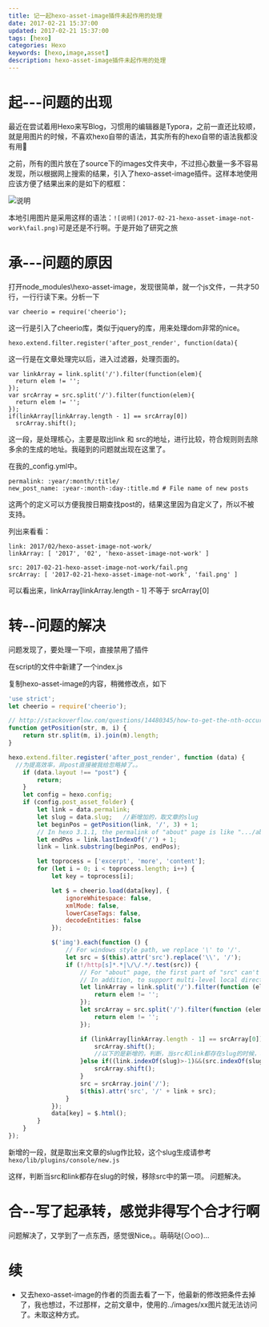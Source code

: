 ```yaml
---
title: 记一起hexo-asset-image插件未起作用的处理
date: 2017-02-21 15:37:00
updated: 2017-02-21 15:37:00
tags: [hexo]
categories: Hexo
keywords: [hexo,image,asset]
description: hexo-asset-image插件未起作用的处理
---
```


# 起---问题的出现

最近在尝试着用Hexo来写Blog，习惯用的编辑器是Typora，之前一直还比较顺，就是用图片的时候，不喜欢hexo自带的语法，其实所有的hexo自带的语法我都没有用:first_quarter_moon_with_face:

之前，所有的图片放在了source下的images文件夹中，不过担心数量一多不容易发现，所以根据网上搜索的结果，引入了hexo-asset-image插件。这样本地使用应该方便了结果出来的是如下的框框： 

![说明](2017-02-21-hexo-asset-image-not-work\fail.png)

本地引用图片是采用这样的语法：`![说明](2017-02-21-hexo-asset-image-not-work\fail.png)`可是还是不行啊。于是开始了研究之旅

# 承---问题的原因

打开node_modules\hexo-asset-image，发现很简单，就一个js文件，一共才50行，一行行读下来。分析一下

```
var cheerio = require('cheerio');
```

这一行是引入了cheerio库，类似于jquery的库，用来处理dom非常的nice。

```
hexo.extend.filter.register('after_post_render', function(data){
```

这一行是在文章处理完以后，进入过滤器，处理页面的。

```
var linkArray = link.split('/').filter(function(elem){
  return elem != '';
});
var srcArray = src.split('/').filter(function(elem){
  return elem != '';
});
if(linkArray[linkArray.length - 1] == srcArray[0])
  srcArray.shift();
```

这一段，是处理核心，主要是取出link 和 src的地址，进行比较，符合规则则去除多余的生成的地址。我碰到的问题就出现在这里了。

 在我的_config.yml中。

```
permalink: :year/:month/:title/
new_post_name: :year-:month-:day-:title.md # File name of new posts
```

这两个的定义可以方便我按日期查找post的，结果这里因为自定义了，所以不被支持。

列出来看看：

```
link: 2017/02/hexo-asset-image-not-work/ 
linkArray: [ '2017', '02', 'hexo-asset-image-not-work' ]

src: 2017-02-21-hexo-asset-image-not-work/fail.png 
srcArray: [ '2017-02-21-hexo-asset-image-not-work', 'fail.png' ]
```

可以看出来，linkArray[linkArray.length - 1] 不等于 srcArray[0]

# 转--问题的解决

问题发现了，要处理一下呗，直接禁用了插件

在script的文件中新建了一个index.js

复制hexo-asset-image的内容，稍微修改点，如下

```javascript
'use strict';
let cheerio = require('cheerio');

// http://stackoverflow.com/questions/14480345/how-to-get-the-nth-occurrence-in-a-string
function getPosition(str, m, i) {
    return str.split(m, i).join(m).length;
}

hexo.extend.filter.register('after_post_render', function (data) {
  //为提高效率，非post直接被我给忽略掉了。。  
  	if (data.layout !== "post") {
        return;
    }
    let config = hexo.config;
    if (config.post_asset_folder) {
        let link = data.permalink;
        let slug = data.slug;	//新增加的，取文章的slug
        let beginPos = getPosition(link, '/', 3) + 1;
        // In hexo 3.1.1, the permalink of "about" page is like ".../about/index.html".
        let endPos = link.lastIndexOf('/') + 1;
        link = link.substring(beginPos, endPos);

        let toprocess = ['excerpt', 'more', 'content'];
        for (let i = 0; i < toprocess.length; i++) {
            let key = toprocess[i];

            let $ = cheerio.load(data[key], {
                ignoreWhitespace: false,
                xmlMode: false,
                lowerCaseTags: false,
                decodeEntities: false
            });

            $('img').each(function () {
                // For windows style path, we replace '\' to '/'.
                let src = $(this).attr('src').replace('\\', '/');
                if (!/http[s]*.*|\/\/.*/.test(src)) {
                    // For "about" page, the first part of "src" can't be removed.
                    // In addition, to support multi-level local directory.
                    let linkArray = link.split('/').filter(function (elem) {
                        return elem != '';
                    });
                    let srcArray = src.split('/').filter(function (elem) {
                        return elem != '';
                    });

                    if (linkArray[linkArray.length - 1] == srcArray[0]) {
                        srcArray.shift();
                        //以下的是新增的，判断，当src和link都存在slug的时候，移除src中的第一项。
                    }else if((link.indexOf(slug)>-1)&&(src.indexOf(slug)>-1)){
                        srcArray.shift();
                    }
                    src = srcArray.join('/');
                    $(this).attr('src', '/' + link + src);
                }
            });
            data[key] = $.html();
        }
    }
});
```

新增的一段，就是取出来文章的slug作比较，这个slug生成请参考 `hexo/lib/plugins/console/new.js`

这样，判断当src和link都存在slug的时候，移除src中的第一项。 问题解决。

# 合--写了起承转，感觉非得写个合才行啊

问题解决了，又学到了一点东西，感觉很Nice。。萌萌哒(⊙o⊙)…



# 续

- 又去hexo-asset-image的作者的页面去看了一下，他最新的修改把条件去掉了，我也想过，不过那样，之前文章中，使用的../images/xx图片就无法访问了。未取这种方式。